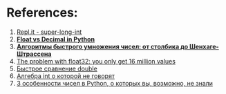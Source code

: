 
# References:

1. [Repl.it - super-long-int](https://repl.it/@arpitbbhayani/super-long-int?language=python3#main.py)
2. **[Float vs Decimal in Python](https://www.laac.dev/blog/float-vs-decimal-python/)**
3. **[Алгоритмы быстрого умножения чисел: от столбика до Шенхаге-Штрассена](https://habr.com/ru/articles/719648/)**
4. [The problem with float32: you only get 16 million values](https://pythonspeed.com/articles/float64-float32-precision/)
5. [Быстрое сравнение double](https://m.habr.com/ru/post/542836/)
6. [Алгебра int о которой не говорят](https://habr.com/ru/articles/723370/)
7. [3 особенности чисел в Python, о которых вы, возможно, не знали](https://habr.com/ru/companies/wunderfund/articles/647331/)